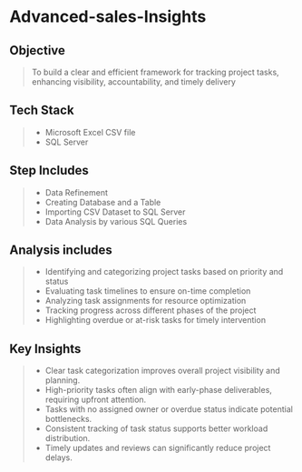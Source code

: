 # Advanced-sales-Insights

## Objective
> To build a clear and efficient framework for tracking project tasks, enhancing visibility, accountability, and timely delivery

## Tech Stack
>- Microsoft Excel CSV file
>- SQL Server

## Step Includes
>- Data Refinement
>- Creating Database and a Table
>- Importing CSV Dataset to SQL Server
>- Data Analysis by various SQL Queries

## Analysis includes
>- Identifying and categorizing project tasks based on priority and status
>- Evaluating task timelines to ensure on-time completion
>- Analyzing task assignments for resource optimization
>- Tracking progress across different phases of the project
>- Highlighting overdue or at-risk tasks for timely intervention

## Key Insights
>- Clear task categorization improves overall project visibility and planning.
>- High-priority tasks often align with early-phase deliverables, requiring upfront attention.
>- Tasks with no assigned owner or overdue status indicate potential bottlenecks.
>- Consistent tracking of task status supports better workload distribution.
>- Timely updates and reviews can significantly reduce project delays.
